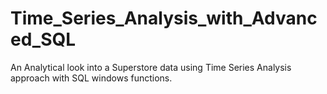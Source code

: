 # Time_Series_Analysis_with_Advanced_SQL
An Analytical look into a Superstore data  using Time Series Analysis approach with SQL windows functions.


